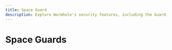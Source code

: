 ```yaml
---
title: Space Guard
description: Explore Wormhole's security features, including the Guardian network, governance, monitoring, open-source development, and bug bounty programs.
---
```


# Space Guards 
